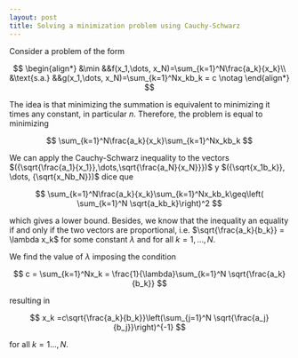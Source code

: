 ```yaml
---
layout: post
title: Solving a minimization problem using Cauchy-Schwarz
---
```




Consider a problem of the form


$$
\begin{align*}
&\min &&f(x_1,\dots, x_N)=\sum_{k=1}^N\frac{a_k}{x_k}\\
&\text{s.a.} &&g(x_1,\dots, x_N)=\sum_{k=1}^Nx_kb_k = c \notag
\end{align*}
$$



The idea is that minimizing the summation is equivalent to minimizing it times any constant, in particular $n$. Therefore, the problem is equal to minimizing



$$
\sum_{k=1}^N\frac{a_k}{x_k}\sum_{k=1}^Nx_kb_k
$$



We can apply the Cauchy-Schwarz inequality to the vectors $({\sqrt{\frac{a_1}{x_1}},\dots,\sqrt{\frac{a_N}{x_N}}})$ y $({\sqrt{x_1b_k}}, \dots, {\sqrt{x_Nb_N}})$ dice que



$$
\sum_{k=1}^N\frac{a_k}{x_k}\sum_{k=1}^Nx_kb_k\geq\left( \sum_{k=1}^N \sqrt{a_kb_k}\right)^2
$$



which gives a lower bound. Besides, we know that the inequality an equality if and only if the two vectors are proportional, i.e. $\sqrt{\frac{a_k}{b_k}} = \lambda x_k$ for some constant $\lambda$ and for all $k = 1,\dots, N$. 



We find the value of $\lambda$ imposing the condition



$$
c = \sum_{k=1}^Nx_k = \frac{1}{\lambda}\sum_{k=1}^N \sqrt{\frac{a_k}{b_k}}
$$



resulting in



$$
x_k =c\sqrt{\frac{a_k}{b_k}}\left(\sum_{j=1}^N \sqrt{\frac{a_j}{b_j}}\right)^{-1}
$$



for all $k=1\dots, N$.